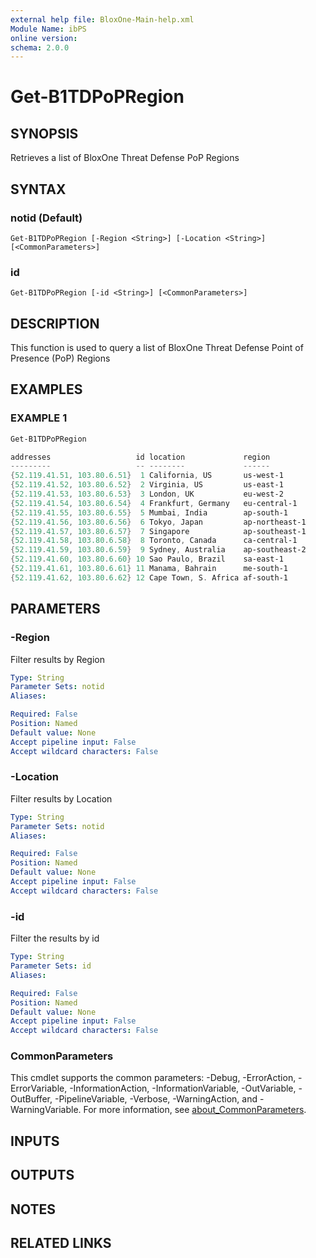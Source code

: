 ```yaml
---
external help file: BloxOne-Main-help.xml
Module Name: ibPS
online version:
schema: 2.0.0
---
```


# Get-B1TDPoPRegion

## SYNOPSIS
Retrieves a list of BloxOne Threat Defense PoP Regions

## SYNTAX

### notid (Default)
```
Get-B1TDPoPRegion [-Region <String>] [-Location <String>] [<CommonParameters>]
```

### id
```
Get-B1TDPoPRegion [-id <String>] [<CommonParameters>]
```

## DESCRIPTION
This function is used to query a list of BloxOne Threat Defense Point of Presence (PoP) Regions

## EXAMPLES

### EXAMPLE 1
```powershell
Get-B1TDPoPRegion

addresses                   id location             region
---------                   -- --------             ------
{52.119.41.51, 103.80.6.51}  1 California, US       us-west-1
{52.119.41.52, 103.80.6.52}  2 Virginia, US         us-east-1
{52.119.41.53, 103.80.6.53}  3 London, UK           eu-west-2
{52.119.41.54, 103.80.6.54}  4 Frankfurt, Germany   eu-central-1
{52.119.41.55, 103.80.6.55}  5 Mumbai, India        ap-south-1
{52.119.41.56, 103.80.6.56}  6 Tokyo, Japan         ap-northeast-1
{52.119.41.57, 103.80.6.57}  7 Singapore            ap-southeast-1
{52.119.41.58, 103.80.6.58}  8 Toronto, Canada      ca-central-1
{52.119.41.59, 103.80.6.59}  9 Sydney, Australia    ap-southeast-2
{52.119.41.60, 103.80.6.60} 10 Sao Paulo, Brazil    sa-east-1
{52.119.41.61, 103.80.6.61} 11 Manama, Bahrain      me-south-1
{52.119.41.62, 103.80.6.62} 12 Cape Town, S. Africa af-south-1
```

## PARAMETERS

### -Region
Filter results by Region

```yaml
Type: String
Parameter Sets: notid
Aliases:

Required: False
Position: Named
Default value: None
Accept pipeline input: False
Accept wildcard characters: False
```

### -Location
Filter results by Location

```yaml
Type: String
Parameter Sets: notid
Aliases:

Required: False
Position: Named
Default value: None
Accept pipeline input: False
Accept wildcard characters: False
```

### -id
Filter the results by id

```yaml
Type: String
Parameter Sets: id
Aliases:

Required: False
Position: Named
Default value: None
Accept pipeline input: False
Accept wildcard characters: False
```

### CommonParameters
This cmdlet supports the common parameters: -Debug, -ErrorAction, -ErrorVariable, -InformationAction, -InformationVariable, -OutVariable, -OutBuffer, -PipelineVariable, -Verbose, -WarningAction, and -WarningVariable. For more information, see [about_CommonParameters](http://go.microsoft.com/fwlink/?LinkID=113216).

## INPUTS

## OUTPUTS

## NOTES

## RELATED LINKS

